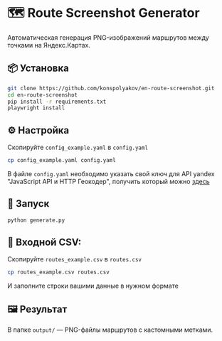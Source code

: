 # 🗺️ Route Screenshot Generator

Автоматическая генерация PNG-изображений маршрутов между точками на Яндекс.Картах.

## 📦 Установка

```bash
git clone https://github.com/konspolyakov/en-route-screenshot.git
cd en-route-screenshot
pip install -r requirements.txt
playwright install
```
## ⚙️ Настройка 
Скопируйте `config_example.yaml` в `config.yaml`
```bash
cp config_example.yaml config.yaml
```
В файле `config.yaml` необходимо указать свой ключ для API yandex "JavaScript API и HTTP Геокодер", получить который можно [здесь](https://developer.tech.yandex.ru/) 

## 🚀 Запуск
```bash
python generate.py
```

## 📝 Входной CSV:
Скопируйте `routes_example.csv` в `routes.csv`
```bash
cp routes_example.csv routes.csv
```
И заполните строки вашими данные в нужном формате

## 🖼️ Результат
В папке `output/` — PNG-файлы маршрутов с кастомными метками.
